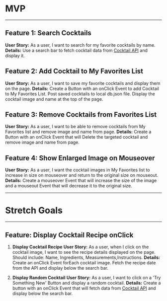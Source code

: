 # MVP

---

## Feature 1: Search Cocktails

**User Story:** As a user, I want to search for my favorite cocktails by name.
**Details:** Use a search bar to fetch cocktail data from [Cocktail API](https://www.thecocktaildb.com/api.php) and display it.

## Feature 2: Add Cocktail to My Favorites List

**User Story:** As a user, I want to save my favorite cocktails and display them on the page.
**Details:** Create a Button with an onClick Event to add Cocktail to My Favorites List. Post saved cocktails to local db.json file. Display the cocktail image and name at the top of the page.

## Feature 3: Remove Cocktails from Favorites List

**User Story:** As a user, I want to be able to remove cocktails from My Favorites list and remove image and name from page.
**Details:** Create a Button with an onClick Event that will Delete the targeted cocktail and remove image and name from page.

## Feature 4: Show Enlarged Image on Mouseover

**User Story:** As a user, I want the cocktail images in My Favorites list to increase in size on mouseover and return to the original size on mouseout.
**Details:** Create a mouseover Event that will increase the size of the image and a mouseout Event that will decrease it to the original size.

---

# Stretch Goals

---

## Feature: Display Cocktail Recipe onClick

1. **Display Cocktail Recipe**
   **User Story:** As a user, when I click on the cocktail image, I want to see the recipe details displayed on the page. Should include: Name, Ingredients, Measurements,Instructions.
   **Details:** Create an onClick Event forEach cocktail image. Fetch the recipe date from the API and display below the search bar.

2. **Display Random Cocktail**
   **User Story:** As a user, I want to click on a 'Try Something New' Button and display a random cocktail.
   **Details:** Create a button with an onClick Event that will fetch data from [Cocktail API](https://www.thecocktaildb.com/api.php) and display below the search bar.
